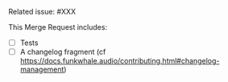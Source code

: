 Related issue: #XXX <!-- it's okay to have no issue for small changes -->

This Merge Request includes:

- [ ] Tests
- [ ] A changelog fragment (cf https://docs.funkwhale.audio/contributing.html#changelog-management)
